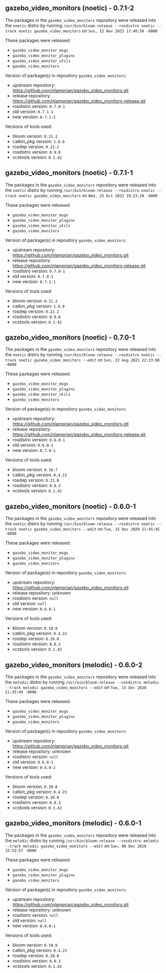 ## gazebo_video_monitors (noetic) - 0.7.1-2

The packages in the `gazebo_video_monitors` repository were released into the `noetic` distro by running `/usr/bin/bloom-release --rosdistro noetic --track noetic gazebo_video_monitors` on `Sun, 12 Nov 2023 17:40:58 -0000`

These packages were released:
- `gazebo_video_monitor_msgs`
- `gazebo_video_monitor_plugins`
- `gazebo_video_monitor_utils`
- `gazebo_video_monitors`

Version of package(s) in repository `gazebo_video_monitors`:

- upstream repository: https://github.com/nlamprian/gazebo_video_monitors.git
- release repository: https://github.com/nlamprian/gazebo_video_monitors-release.git
- rosdistro version: `0.7.0-1`
- old version: `0.7.1-1`
- new version: `0.7.1-2`

Versions of tools used:

- bloom version: `0.11.2`
- catkin_pkg version: `1.0.0`
- rosdep version: `0.22.2`
- rosdistro version: `0.9.0`
- vcstools version: `0.1.42`


## gazebo_video_monitors (noetic) - 0.7.1-1

The packages in the `gazebo_video_monitors` repository were released into the `noetic` distro by running `/usr/bin/bloom-release --rosdistro noetic --track noetic gazebo_video_monitors` on `Wed, 25 Oct 2023 19:23:20 -0000`

These packages were released:
- `gazebo_video_monitor_msgs`
- `gazebo_video_monitor_plugins`
- `gazebo_video_monitor_utils`
- `gazebo_video_monitors`

Version of package(s) in repository `gazebo_video_monitors`:

- upstream repository: https://github.com/nlamprian/gazebo_video_monitors.git
- release repository: https://github.com/nlamprian/gazebo_video_monitors-release.git
- rosdistro version: `0.7.0-1`
- old version: `0.7.0-1`
- new version: `0.7.1-1`

Versions of tools used:

- bloom version: `0.11.2`
- catkin_pkg version: `1.0.0`
- rosdep version: `0.22.2`
- rosdistro version: `0.9.0`
- vcstools version: `0.1.42`


## gazebo_video_monitors (noetic) - 0.7.0-1

The packages in the `gazebo_video_monitors` repository were released into the `noetic` distro by running `/usr/bin/bloom-release --rosdistro noetic --track noetic gazebo_video_monitors --edit` on `Sun, 22 Aug 2021 22:23:08 -0000`

These packages were released:
- `gazebo_video_monitor_msgs`
- `gazebo_video_monitor_plugins`
- `gazebo_video_monitor_utils`
- `gazebo_video_monitors`

Version of package(s) in repository `gazebo_video_monitors`:

- upstream repository: https://github.com/nlamprian/gazebo_video_monitors.git
- release repository: https://github.com/nlamprian/gazebo_video_monitors-release.git
- rosdistro version: `0.6.0-1`
- old version: `0.6.0-1`
- new version: `0.7.0-1`

Versions of tools used:

- bloom version: `0.10.7`
- catkin_pkg version: `0.4.23`
- rosdep version: `0.21.0`
- rosdistro version: `0.8.3`
- vcstools version: `0.1.42`


## gazebo_video_monitors (noetic) - 0.6.0-1

The packages in the `gazebo_video_monitors` repository were released into the `noetic` distro by running `/usr/bin/bloom-release --rosdistro noetic --track noetic gazebo_video_monitors --edit` on `Tue, 15 Dec 2020 21:45:45 -0000`

These packages were released:
- `gazebo_video_monitor_msgs`
- `gazebo_video_monitor_plugins`
- `gazebo_video_monitors`

Version of package(s) in repository `gazebo_video_monitors`:

- upstream repository: https://github.com/nlamprian/gazebo_video_monitors.git
- release repository: unknown
- rosdistro version: `null`
- old version: `null`
- new version: `0.6.0-1`

Versions of tools used:

- bloom version: `0.10.0`
- catkin_pkg version: `0.4.23`
- rosdep version: `0.20.0`
- rosdistro version: `0.8.3`
- vcstools version: `0.1.42`


## gazebo_video_monitors (melodic) - 0.6.0-2

The packages in the `gazebo_video_monitors` repository were released into the `melodic` distro by running `/usr/bin/bloom-release --rosdistro melodic --track melodic gazebo_video_monitors --edit` on `Tue, 15 Dec 2020 21:35:49 -0000`

These packages were released:
- `gazebo_video_monitor_msgs`
- `gazebo_video_monitor_plugins`
- `gazebo_video_monitors`

Version of package(s) in repository `gazebo_video_monitors`:

- upstream repository: https://github.com/nlamprian/gazebo_video_monitors.git
- release repository: unknown
- rosdistro version: `null`
- old version: `0.6.0-1`
- new version: `0.6.0-2`

Versions of tools used:

- bloom version: `0.10.0`
- catkin_pkg version: `0.4.23`
- rosdep version: `0.20.0`
- rosdistro version: `0.8.3`
- vcstools version: `0.1.42`


## gazebo_video_monitors (melodic) - 0.6.0-1

The packages in the `gazebo_video_monitors` repository were released into the `melodic` distro by running `/usr/bin/bloom-release --rosdistro melodic --track melodic gazebo_video_monitors --edit` on `Sun, 06 Dec 2020 15:53:57 -0000`

These packages were released:
- `gazebo_video_monitor_msgs`
- `gazebo_video_monitor_plugins`
- `gazebo_video_monitors`

Version of package(s) in repository `gazebo_video_monitors`:

- upstream repository: https://github.com/nlamprian/gazebo_video_monitors.git
- release repository: unknown
- rosdistro version: `null`
- old version: `null`
- new version: `0.6.0-1`

Versions of tools used:

- bloom version: `0.10.0`
- catkin_pkg version: `0.4.23`
- rosdep version: `0.20.0`
- rosdistro version: `0.8.3`
- vcstools version: `0.1.42`


